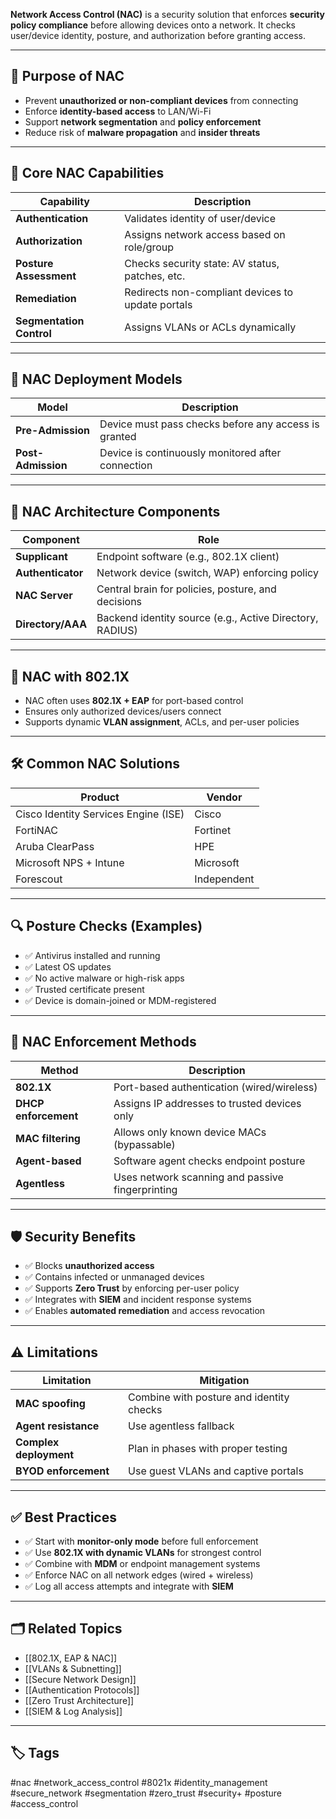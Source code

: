 **Network Access Control (NAC)** is a security solution that enforces **security policy compliance** before allowing devices onto a network. It checks user/device identity, posture, and authorization before granting access.

---

## 🎯 Purpose of NAC

- Prevent **unauthorized or non-compliant devices** from connecting
- Enforce **identity-based access** to LAN/Wi-Fi
- Support **network segmentation** and **policy enforcement**
- Reduce risk of **malware propagation** and **insider threats**

---

## 🔐 Core NAC Capabilities

| Capability               | Description                                           |
|--------------------------|-------------------------------------------------------|
| **Authentication**       | Validates identity of user/device                     |
| **Authorization**        | Assigns network access based on role/group            |
| **Posture Assessment**   | Checks security state: AV status, patches, etc.       |
| **Remediation**          | Redirects non-compliant devices to update portals     |
| **Segmentation Control** | Assigns VLANs or ACLs dynamically                     |

---

## 📡 NAC Deployment Models

| Model             | Description                                          |
|-------------------|------------------------------------------------------|
| **Pre-Admission** | Device must pass checks before any access is granted|
| **Post-Admission**| Device is continuously monitored after connection   |

---

## 🧩 NAC Architecture Components

| Component           | Role                                                 |
|----------------------|------------------------------------------------------|
| **Supplicant**       | Endpoint software (e.g., 802.1X client)              |
| **Authenticator**    | Network device (switch, WAP) enforcing policy        |
| **NAC Server**       | Central brain for policies, posture, and decisions   |
| **Directory/AAA**    | Backend identity source (e.g., Active Directory, RADIUS) |

---

## 🔄 NAC with 802.1X

- NAC often uses **802.1X + EAP** for port-based control
- Ensures only authorized devices/users connect
- Supports dynamic **VLAN assignment**, ACLs, and per-user policies

---

## 🛠 Common NAC Solutions

| Product               | Vendor        |
|------------------------|---------------|
| Cisco Identity Services Engine (ISE) | Cisco |
| FortiNAC              | Fortinet       |
| Aruba ClearPass       | HPE            |
| Microsoft NPS + Intune| Microsoft      |
| Forescout             | Independent    |

---

## 🔍 Posture Checks (Examples)

- ✅ Antivirus installed and running
- ✅ Latest OS updates
- ✅ No active malware or high-risk apps
- ✅ Trusted certificate present
- ✅ Device is domain-joined or MDM-registered

---

## 🚧 NAC Enforcement Methods

| Method              | Description                                  |
|---------------------|----------------------------------------------|
| **802.1X**          | Port-based authentication (wired/wireless)   |
| **DHCP enforcement**| Assigns IP addresses to trusted devices only |
| **MAC filtering**   | Allows only known device MACs (bypassable)   |
| **Agent-based**     | Software agent checks endpoint posture       |
| **Agentless**       | Uses network scanning and passive fingerprinting |

---

## 🛡️ Security Benefits

- ✅ Blocks **unauthorized access**
- ✅ Contains infected or unmanaged devices
- ✅ Supports **Zero Trust** by enforcing per-user policy
- ✅ Integrates with **SIEM** and incident response systems
- ✅ Enables **automated remediation** and access revocation

---

## ⚠️ Limitations

| Limitation                 | Mitigation                                     |
|----------------------------|-------------------------------------------------|
| **MAC spoofing**           | Combine with posture and identity checks       |
| **Agent resistance**       | Use agentless fallback                         |
| **Complex deployment**     | Plan in phases with proper testing             |
| **BYOD enforcement**       | Use guest VLANs and captive portals            |

---

## ✅ Best Practices

- ✅ Start with **monitor-only mode** before full enforcement
- ✅ Use **802.1X with dynamic VLANs** for strongest control
- ✅ Combine with **MDM** or endpoint management systems
- ✅ Enforce NAC on all network edges (wired + wireless)
- ✅ Log all access attempts and integrate with **SIEM**

---

## 🗂 Related Topics

- [[802.1X, EAP & NAC]]
- [[VLANs & Subnetting]]
- [[Secure Network Design]]
- [[Authentication Protocols]]
- [[Zero Trust Architecture]]
- [[SIEM & Log Analysis]]

---

## 🏷 Tags

#nac #network_access_control #8021x #identity_management #secure_network #segmentation #zero_trust #security+ #posture #access_control
